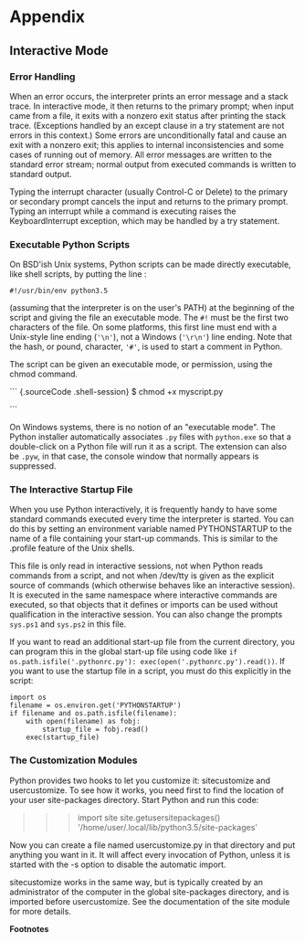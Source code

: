 # Appendix

## Interactive Mode

### Error Handling

When an error occurs, the interpreter prints an error message and a stack trace. In interactive mode, it then returns to the primary prompt; when input came from a file, it exits with a nonzero exit status after printing the stack trace. \(Exceptions handled by an except clause in a try statement are not errors in this context.\) Some errors are unconditionally fatal and cause an exit with a nonzero exit; this applies to internal inconsistencies and some cases of running out of memory. All error messages are written to the standard error stream; normal output from executed commands is written to standard output.

Typing the interrupt character \(usually Control-C or Delete\) to the primary or secondary prompt cancels the input and returns to the primary prompt. Typing an interrupt while a command is executing raises the KeyboardInterrupt exception, which may be handled by a try statement.

### Executable Python Scripts

On BSD'ish Unix systems, Python scripts can be made directly executable, like shell scripts, by putting the line :

```text
#!/usr/bin/env python3.5
```

\(assuming that the interpreter is on the user's PATH\) at the beginning of the script and giving the file an executable mode. The `#!` must be the first two characters of the file. On some platforms, this first line must end with a Unix-style line ending \(`'\n'`\), not a Windows \(`'\r\n'`\) line ending. Note that the hash, or pound, character, `'#'`, is used to start a comment in Python.

The script can be given an executable mode, or permission, using the chmod command.

\`\`\` {.sourceCode .shell-session} $ chmod +x myscript.py

\`\`\`

On Windows systems, there is no notion of an "executable mode". The Python installer automatically associates `.py` files with `python.exe` so that a double-click on a Python file will run it as a script. The extension can also be `.pyw`, in that case, the console window that normally appears is suppressed.

### The Interactive Startup File

When you use Python interactively, it is frequently handy to have some standard commands executed every time the interpreter is started. You can do this by setting an environment variable named PYTHONSTARTUP to the name of a file containing your start-up commands. This is similar to the .profile feature of the Unix shells.

This file is only read in interactive sessions, not when Python reads commands from a script, and not when /dev/tty is given as the explicit source of commands \(which otherwise behaves like an interactive session\). It is executed in the same namespace where interactive commands are executed, so that objects that it defines or imports can be used without qualification in the interactive session. You can also change the prompts `sys.ps1` and `sys.ps2` in this file.

If you want to read an additional start-up file from the current directory, you can program this in the global start-up file using code like `if os.path.isfile('.pythonrc.py'): exec(open('.pythonrc.py').read())`. If you want to use the startup file in a script, you must do this explicitly in the script:

```text
import os
filename = os.environ.get('PYTHONSTARTUP')
if filename and os.path.isfile(filename):
    with open(filename) as fobj:
        startup_file = fobj.read()
    exec(startup_file)
```

### The Customization Modules

Python provides two hooks to let you customize it: sitecustomize and usercustomize. To see how it works, you need first to find the location of your user site-packages directory. Start Python and run this code:

> > > import site site.getusersitepackages\(\) '/home/user/.local/lib/python3.5/site-packages'

Now you can create a file named usercustomize.py in that directory and put anything you want in it. It will affect every invocation of Python, unless it is started with the -s option to disable the automatic import.

sitecustomize works in the same way, but is typically created by an administrator of the computer in the global site-packages directory, and is imported before usercustomize. See the documentation of the site module for more details.

**Footnotes**

